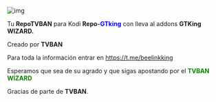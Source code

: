   ![img](https://i.imgur.com/krVnZrI.png)                                                                                                              
                                                                                                                     
Tu **RepoTVBAN** para Kodi
**Repo**<span style="color:blue">**-GTking**</span> con lleva al addons **GTKing WIZARD.**

Creado por  **TVBAN**  

Para toda la información entrar en https://t.me/beelinkking

Esperamos que sea de su agrado y que sigas apostando por el <span style="color:green">**TVBAN WIZARD**</span>

Gracias de parte de **TVBAN**.
